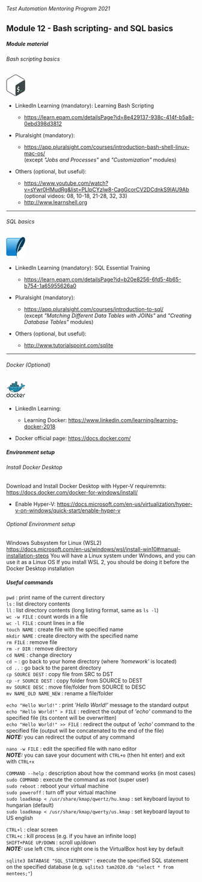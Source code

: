 ###### Test Automation Mentoring Program 2021

## Module 12 - Bash scripting- and SQL basics

##### Module material

###### Bash scripting basics
![Bash](img/bash.png)

* LinkedIn Learning (mandatory): Learning Bash Scripting
    * https://learn.epam.com/detailsPage?id=8e429137-938c-414f-b5a8-0ebd398d3812

* Pluralsight (mandatory):
    * https://app.pluralsight.com/courses/introduction-bash-shell-linux-mac-os/  
    (except _"Jobs and Processes"_ and _"Customization"_ modules)  

* Others (optional, but useful):
    * https://www.youtube.com/watch?v=sYwr0HMudRg&list=PLlpCYzlw8-CagGcorCV2DCdnkS9IAU9Ab  
    (optional videos: 08, 10-18, 21-28, 32, 33)
    * http://www.learnshell.org

---

###### SQL basics
![SQLite](img/sqlite.png)

* LinkedIn Learning (mandatory): SQL Essential Training
    * https://learn.epam.com/detailsPage?id=b20e8256-6fd5-4b65-b754-1a65955626a0


* Pluralsight (mandatory):
    * https://app.pluralsight.com/courses/introduction-to-sql/  
    (except _"Matching Different Data Tables with JOINs"_ and _"Creating Database Tables"_ modules)

* Others (optional, but useful):
    * http://www.tutorialspoint.com/sqlite

---

###### Docker (Optional)
![SQLite](img/docker.png)

* LinkedIn Learning:
    * Learning Docker: https://www.linkedin.com/learning/learning-docker-2018
    
* Docker official page: https://docs.docker.com/

##### Environment setup

###### Install Docker Desktop

Download and Install Docker Desktop with Hyper-V requiremnts:<br/>
https://docs.docker.com/docker-for-windows/install/
* Enable Hyper-V: https://docs.microsoft.com/en-us/virtualization/hyper-v-on-windows/quick-start/enable-hyper-v

###### Optional Environment setup
Windows Subsystem for Linux (WSL2) <br />
https://docs.microsoft.com/en-us/windows/wsl/install-win10#manual-installation-steps
You will have a Linux system under Windows, and you can use it as a Linux OS
If you install WSL 2, you should be doing it before the Docker Desktop installation



##### Useful commands

`pwd` : print name of the current directory  
`ls` : list directory contents  
`ll` : list directory contents (long listing format, same as `ls -l`)  
`wc -w FILE` : count words in a file  
`wc -l FILE` : count lines in a file  
`touch NAME` : create file with the specified name  
`mkdir NAME` : create directory with the specified name  
`rm FILE` : remove file  
`rm -r DIR` : remove directory  
`cd NAME` : change directory  
`cd ~` : go back to your home directory (where _'homework'_ is located)  
`cd ..` : go back to the parent directory  
`cp SOURCE DEST` : copy file from SRC to DST  
`cp -r SOURCE DEST` : copy folder from SOURCE to DEST  
`mv SOURCE DESC` : move file/folder from SOURCE to DESC  
`mv NAME_OLD NAME_NEW` : rename a file/folder  

`echo "Hello World!"` : print _'Hello World!'_ message to the standard output  
`echo "Hello World!" > FILE` : redirect the output of _'echo'_ command to the specified file (its content will be overwritten)  
`echo "Hello World!" >> FILE` : redirect the output of _'echo'_ command to the specified file (output will be concatenated to the end of the file)  
_**NOTE:**_ you can redirect the output of any command  

`nano -w FILE` : edit the specified file with nano editor  
_**NOTE:**_ you can save your document with `CTRL+o` (then hit enter) and exit with `CTRL+x`  

`COMMAND --help` : description about how the command works (in most cases)  
`sudo COMMAND` : execute the command as root (super user)  
`sudo reboot` : reboot your virtual machine  
`sudo poweroff` : turn off your virtual machine  
`sudo loadkmap < /usr/share/kmap/qwertz/hu.kmap` : set keyboard layout to hungarian (default)  
`sudo loadkmap < /usr/share/kmap/qwerty/us.kmap` : set keyboard layout to US english  

`CTRL+l` : clear screen  
`CTRL+c` : kill process (e.g. if you have an infinite loop)  
`SHIFT+PAGE UP/DOWN` : scroll up/down  
_**NOTE:**_ use left `CTRL` since right one is the VirtualBox host key by default  

`sqlite3 DATABASE "SQL_STATEMENT"` : execute the specified SQL statement on the specified database (e.g. `sqlite3 tam2020.db "select * from mentees;"`)  
